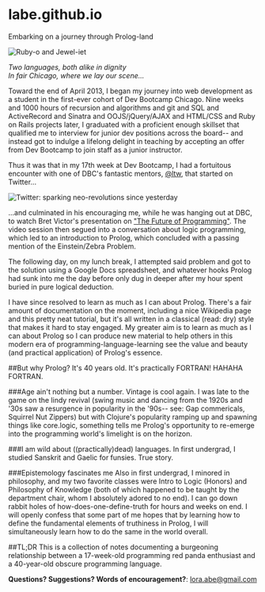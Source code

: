 labe.github.io
==============

Embarking on a journey through Prolog-land

![Ruby-o and Jewel-iet](http://i.minus.com/idchwaJJgWvmv.png)

*Two languages, both alike in dignity  
In fair Chicago, where we lay our scene...*

Toward the end of April 2013, I began my journey into web development as a student in the first-ever cohort of Dev Bootcamp Chicago. Nine weeks and 1000 hours of recursion and algorithms and git and SQL and ActiveRecord and Sinatra and OOJS/jQuery/AJAX and HTML/CSS and Ruby on Rails projects later, I graduated with a proficient enough skillset that qualified me to interview for junior dev positions across the board-- and instead got to indulge a lifelong delight in teaching by accepting an offer from Dev Bootcamp to join staff as a junior instructor.

Thus it was that in my 17th week at Dev Bootcamp, I had a fortuitous encounter with one of DBC's fantastic mentors, <a href="https://github.com/ltw" class="user-mention">@ltw</a>, that started on Twitter...

![Twitter: sparking neo-revolutions since yesterday](http://i.minus.com/ijkMFRw6yNVIO.png)

...and culminated in his encouraging me, while he was hanging out at DBC, to watch Bret Victor's presentation on <a href="http://worrydream.com/dbx">"The Future of Programming"</a>. The video session then segued into a conversation about logic programming, which led to an introduction to Prolog, which concluded with a passing mention of the Einstein/Zebra Problem.

The following day, on my lunch break, I attempted said problem and got to the solution using a Google Docs spreadsheet, and whatever hooks Prolog had sunk into me the day before only dug in deeper after my hour spent buried in pure logical deduction.

I have since resolved to learn as much as I can about Prolog. There's a fair amount of documentation on the moment, including a nice Wikipedia page and this pretty neat tutorial, but it's all written in a classical (read: dry) style that makes it hard to stay engaged. My greater aim is to learn as much as I can about Prolog so I can produce new material to help others in this modern era of programming-language-learning see the value and beauty (and practical application) of Prolog's essence.

##But why Prolog? It's 40 years old. It's practically FORTRAN! HAHAHA FORTRAN.

###Age ain't nothing but a number.
Vintage is cool again. I was late to the game on the lindy revival (swing music and dancing from the 1920s and '30s saw a resurgence in popularity in the '90s-- see: Gap commericals, Squirrel Nut Zippers) but with Clojure's popularity ramping up and spawning things like core.logic, something tells me Prolog's opportunity to re-emerge into the programming world's limelight is on the horizon.

###I am wild about ((practically)dead) languages.
In first undergrad, I studied Sanskrit and Gaelic for funsies. True story.

###Epistemology fascinates me
Also in first undergrad, I minored in philosophy, and my two favorite classes were Intro to Logic (Honors) and Philosophy of Knowledge (both of which happened to be taught by the department chair, whom I absolutely adored to no end). I can go down rabbit holes of how-does-one-define-truth for hours and weeks on end. I will openly confess that some part of me hopes that by learning how to define the fundamental elements of truthiness in Prolog, I will simultaneously learn how to do the same in the world overall.

##TL;DR
This is a collection of notes documenting a burgeoning relationship between a 17-week-old programming red panda enthusiast and a 40-year-old obscure programming language.

**Questions? Suggestions? Words of encouragement?**: lora.abe@gmail.com
